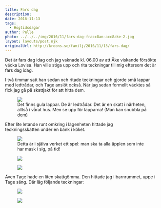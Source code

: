 ```yaml
---
title: Fars dag
description: 
date: 2016-11-13
tags:
  - Högtidsdagar
author: Pelle
photo: ../../../img/2016/11/fars-dag-fracc8an-acc8ake-2.jpg
layout: layouts/post.njk
originalUrl: http://kroons.se/familj/2016/11/13/fars-dag/
---
```

Det är fars dag idag och jag vaknade kl. 06.00 av att Åke viskande försökte väcka Lovisa. Han ville stiga upp och rita teckningar till mig eftersom det är fars dag idag.

I två timmar satt han sedan och ritade teckningar och gjorde små lappar med ledtrådar, och Tage anslöt också. När jag sedan formellt väcktes så fick jag gå på skattjakt för att hitta dem.

<figure>
  <img class="wp-image-53 size-large" src="../../../img/2016/11/fars-dag-fracc8an-acc8ake-1.jpg">
  <figcaption>Det finns gula lappar. De är ledtrådar. Det är en skatt i närheten, alltså i vårat hus. Men se upp för lapparna! (Man kan snubbla på dem)</figcaption>
</figure>

Efter lite letande runt omkring i lägenheten hittade jag teckningsskatten under en bänk i köket.

<figure>
  <img class="wp-image-54 size-medium" src="../../../img/2016/11/fars-dag-fracc8an-acc8ake-2.jpg">
  <figcaption>Detta är i själva verket ett spel: man ska ta alla äpplen som inte har mask i sig, på tid!</figcaption>
</figure>

<figure>
  <img class="alignnone size-medium wp-image-55" src="../../../img/2016/11/fars-dag-fracc8an-acc8ake-3.jpg">
</figure>

<figure>
  <img class="alignnone size-medium wp-image-56" src="../../../img/2016/11/fars-dag-fracc8an-acc8ake-4.jpg">
</figure>
Även Tage hade en liten skattgömma. Den hittade jag i barnrummet, uppe i Tage säng. Där låg följande teckningar:

<figure>
  <img class="alignnone size-large wp-image-51" src="../../../img/2016/11/fars-dag-fracc8an-tage-1-1600x1163.jpg">
</figure>

<figure>
  <img class="alignnone size-medium wp-image-52" src="../../../img/2016/11/fars-dag-fracc8an-tage-2.jpg">
</figure>
		
